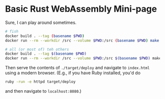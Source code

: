 Basic Rust WebAssembly Mini-page
================================

Sure, I can play around sometimes.

```sh
# fish
docker build . --tag (basename $PWD)
docker run --rm --workdir /src --volume $PWD:/src (basename $PWD) make

# all (or most of) teh others
docker build . --tag $(basename $PWD)
docker run --rm --workdir /src --volume $PWD:/src $(basename $PWD) make
```

Then serve the contents of `./target/deploy` and navigate to `index.html` using a modern
browser. (E.g., if you have Ruby installed, you'd do

```sh
ruby -run -e httpd target/deploy
```

and then navigate to `localhost:8080`.)
